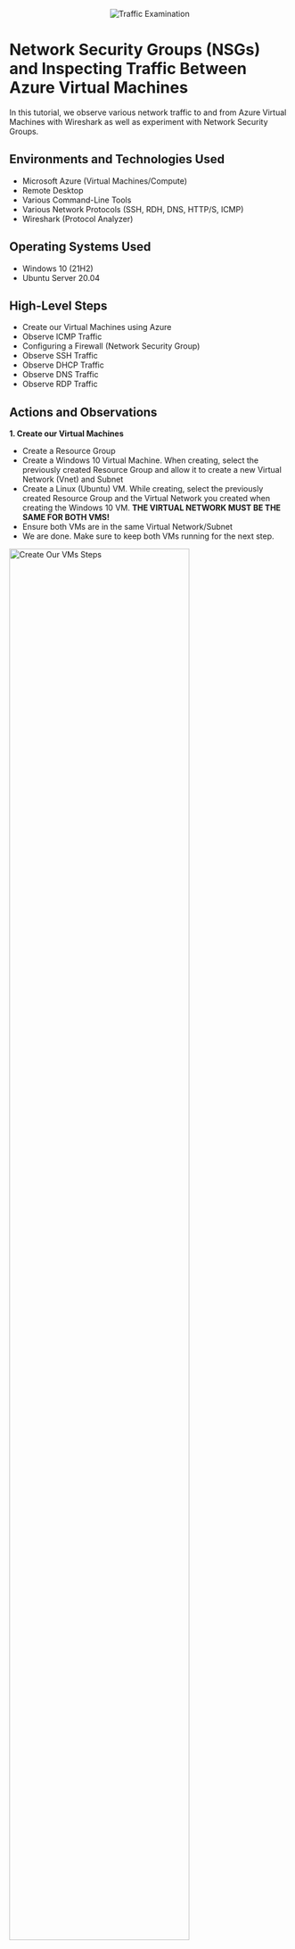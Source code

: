 <p align="center">
<img src="https://i.imgur.com/Ua7udoS.png" alt="Traffic Examination"/>
</p>

<h1>Network Security Groups (NSGs) and Inspecting Traffic Between Azure Virtual Machines</h1>
In this tutorial, we observe various network traffic to and from Azure Virtual Machines with Wireshark as well as experiment with Network Security Groups. <br />


<h2>Environments and Technologies Used</h2>

- Microsoft Azure (Virtual Machines/Compute)
- Remote Desktop
- Various Command-Line Tools
- Various Network Protocols (SSH, RDH, DNS, HTTP/S, ICMP)
- Wireshark (Protocol Analyzer)

<h2>Operating Systems Used </h2>

- Windows 10 (21H2)
- Ubuntu Server 20.04

<h2>High-Level Steps</h2>

- Create our Virtual Machines using Azure
- Observe ICMP Traffic
- Configuring a Firewall (Network Security Group)
- Observe SSH Traffic
- Observe DHCP Traffic
- Observe DNS Traffic
- Observe RDP Traffic

<h2>Actions and Observations</h2>

<p>
<b>1. Create our Virtual Machines</b>

- Create a Resource Group
- Create a Windows 10 Virtual Machine. When creating, select the previously created Resource Group and allow it to create a new Virtual Network (Vnet) and Subnet
- Create a Linux (Ubuntu) VM. While creating, select the previously created Resource Group and the Virtual Network you created when creating the Windows 10 VM. <b> THE VIRTUAL NETWORK MUST BE THE SAME FOR BOTH VMS! </b>
- Ensure both VMs are in the same Virtual Network/Subnet
- We are done. Make sure to keep both VMs running for the next step.
</p>
<p>
<img src="https://i.imgur.com/Rd06cbU.png" height="80%" width="80%" alt="Create Our VMs Steps"/>
<img src="https://i.imgur.com/3tUuwHk.png" height="80%" width="80%" alt="Create Our VMs Steps"/>
<img src="https://i.imgur.com/8Twb92j.png" height="80%" width="80%" alt="Create Our VMs Steps"/>
<img src="https://i.imgur.com/8s41hYQ.png" height="80%" width="80%" alt="Create Our VMs-Steps"/>
<img src="https://i.imgur.com/u4fidSP.png" height="80%" width="80%" alt="Create Our VMs Steps"/>
<img src="https://i.imgur.com/BRynZao.png" height="80%" width="80%" alt="Create Our VMs Steps"/>
<img src="https://i.imgur.com/NVmhY4I.png" height="80%" width="80%" alt="Create Our VMs Steps"/>
</p>
<br />

<p>
<b>2. Observe ICMP Traffic</b>

- If using a Mac, make sure to install Microsoft Remote Desktop first. For this lab I will be using a Windows machine.
- Use Remote Desktop to connect to your Windows 10 VM
- Within your Windows 10 VM, install <a href="https://www.wireshark.org/#downloadLink">Wireshark</a>. Make sure to tick "Install Ncap version" during the installation process.
- Open Wireshark and start a packet capture. Make sure to select the correct NIC (Usually Ethernet) and click the blue play button in the top left.
- Within Wirehsark, filter for ICMP traffic only by typing ICMP in the text bar below the toolbar.
- Retrieve the private IP address of the Linux VM and attempt to ping it from the Windows 10 VM. Observe the ping requests and replies within Wireshark. <b>We can see a total of 8 packets were captured showing request and reply ICMP communication between the two VMs.</b>
- From the Windows 10 VM, open command line or Powershell and attempt to ping a public website and observe the traffic in Wireshark.<b>Can also see 8 packets were captured when pinging google.com showing request and reply ICMP communication between Windows 10 VM and the google.com web server. Furthermore, we know that we have successfully reached the destination over ICMP.</b>
</p>
<p>
<img src="https://i.imgur.com/3y5uayG.png" height="80%" width="80%" alt="Observe ICMP Traffic Steps"/>
<img src="https://i.imgur.com/bidnBQD.png" height="80%" width="80%" alt="Observe ICMP Traffic Steps"/>
<img src="https://i.imgur.com/g6LEuwC.png" height="80%" width="80%" alt="Observe ICMP Traffic Steps"/>
<img src="https://i.imgur.com/rmLEAw2.png" height="80%" width="80%" alt="Observe ICMP Traffic Steps"/>
<img src="https://i.imgur.com/DX1n8dj.png" height="80%" width="80%" alt="Observe ICMP Traffic Steps"/>
<img src="https://i.imgur.com/QHCcRve.png" height="80%" width="80%" alt="Observe ICMP Traffic Steps"/>
</p>
<br />

<p>
<b>3. Configuring a Firewall (Network Security Group)</b>

- Open the Network Security Group (NSG) of the Linux VM in Azure and disable inbound and outbound ICMP traffic. To do this open the VM in Azure -> Network Settings -> Observe the Network Security Group Panel, click Create port rule -> Configure the settings to Block ICMP Traffic to and from the Linux VM (Refer to screenshot for this step if not sure what to configure), click Add.
- Back in the Windows VM ping the Linux VM. You will see IN Wirehsark "No response found!" messages to the ping requests. Also observe the "Request timed out" messages in command line or Powershell. This demonstrates that we successfully created a virtual firewall rule to block incoming ICMP traffic to the Linux VM.
- Open NSG of the Linux VM in Azure and delete the block ICMP rule that we created. Click the trash can icon that is next to it to delete it.
- Go back to the Windows 10 VM and ping the Linux VM. Observe Wirehsark and you should see request and reply communication between the two VMs again. You should also see successful replies from the Linux VM in Powershell from the ping request. We can successfully communicate with the Linux VM again over ICMP.
- You can stop the packet capture and close Wireshark.
</p>
<p>
<img src="https://i.imgur.com/oA2Dyma.png" height="80%" width="80%" alt="Configuring a Firewall Steps"/>
<img src="https://i.imgur.com/pl3H0mk.png" height="80%" width="80%" alt="Configuring a Firewall Steps"/>
<img src="https://i.imgur.com/w7RunW8.png" height="80%" width="80%" alt="Configuring a Firewall Steps"/>
<img src="https://i.imgur.com/WywnzPT.png" height="80%" width="80%" alt="Configuring a Firewall Steps"/>
<img src="https://i.imgur.com/4tIRCIK.png" height="80%" width="80%" alt="Configuring a Firewall Steps"/>
<img src="https://i.imgur.com/OH6iwx0.png" height="80%" width="80%" alt="Configuring a Firewall Steps"/>
</p>
<br />


<p>
<b>4. Observe SSH Traffic</b>

- Log back into the Windows VM
- Open Wireshark and start a packet capture.
- Filter for SSH traffic only. Can do this by using filters "ssh" or "tcp.port == 22"
- From the Windows 10 VM SSH into your Ubuntu VM via its private IP address. Command will use the format ssh username@privateipaddress, for us is ssh labuser@10.0.0.5.
- During the connection process you will notice SSH traffic generating in Wirehsark telling us the two hosts are conducting an SSH handshake and encrypted session setup. When the key exchange between the hosts is complete, observe the packet that says "New Keys". This tells us the SSH connection is established and all subsiquent packets going forward will be encrypted. 
- Once connected, you will see the username change to labuser@linux-vm, this signals you have successfully logged into the Linux VM over SSH.
- Type in commands and observe the SSH traffic in Wireshark. You will notice packets being creating for individual keystrokes and commands being entered. The payloads for the packets will be encrypted (unreadable) as a secure encrypted tunnel has been created between the two hosts using SSH.
- Stop Packet Capture in Wireshark
<p>
<img src="https://i.imgur.com/5RpgCn7.png" height="80%" width="80%" alt="SSH Traffic Steps"/>
<img src="https://i.imgur.com/2xkrgzf.png" height="80%" width="80%" alt="SSH Traffic Steps"/>
<img src="https://i.imgur.com/s68OYMV.png" height="80%" width="80%" alt="SSH Traffic Steps"/>
<img src="https://i.imgur.com/ePiSE6S.png" height="80%" width="80%" alt="SSH Traffic Steps"/>
<img src="https://i.imgur.com/2V889Nq.png" height="80%" width="80%" alt="SSH Traffic Steps"/>
<img src="https://i.imgur.com/oSnHsmv.png" height="80%" width="80%" alt="SSH Traffic Steps"/>
<img src="https://i.imgur.com/ZZ0rSYh.png" height="80%" width="80%" alt="SSH Traffic Steps"/>
<img src="https://i.imgur.com/NDGv8Ts.png" height="80%" width="80%" alt="SSH Traffic Steps"/>
<img src="https://i.imgur.com/BhAqiUW.png" height="80%" width="80%" alt="SSH Traffic Steps"/>
</p>
<br />

<p>
<b>4. Observe DHCP Traffic</b>

- Open Wireshark, Start a packet capture and filter for DHCP traffic.
- Open notepad and enter the following:<br />
- ipconfig /release
- ipconfig /renew
- Save the file as a .bat file any directory. I have saved it to C:\programdata\dhcp.bat
- This file will execute commands to release the current IP address from the VM and request a new IP address from the DHCP server. This will create DHCP traffic in Wireshark which we will observe.
- Open Powershell as an administrator, change the directory to where you saved the bat file, and use ls command to confirm there file is there. Next type .\dhcp.bat and press enter.
- Should should disconnect from the VM as your IP was released and then within 30 seconds be reconnected automatically once the VM obtains a new IP address. If you don't automatically connect back to the VM, manually connect back in with the RDP client.
- Open Wirehsark and observe the traffic. You should see packets showing the Discover, Offer, Request and Acknowledge process between the VM (10.0.0.4) and the DHCP Server (168.63.129.16). The release packet was sent by the VM to the DHCP server by using the ipconfig /release command. Then ipconfig /renew was run immediately afterwards which initiated the Discover, Offer, Request and Acknowledge process between the VM and the DHCP server for my vnet.
- Stop the packet capture in Wireshark.
<p>
<img src="https://i.imgur.com/SqPJYGq.png" height="80%" width="80%" alt="DHCP Traffic Steps"/>
<img src="https://i.imgur.com/Ln0lznZ.png" height="80%" width="80%" alt="DHCP Traffic Steps"/>
<img src="https://i.imgur.com/rF1nsgn.png" height="80%" width="80%" alt="DHCP Traffic Steps"/>
<img src="https://i.imgur.com/aOC0dop.png" height="80%" width="80%" alt="DHCP Traffic Steps"/>
<img src="https://i.imgur.com/WQUgaeD.png" height="80%" width="80%" alt="DHCP Traffic Steps"/>
<img src="https://i.imgur.com/4hXufla.png" height="80%" width="80%" alt="DHCP Traffic Steps"/>
<img src="https://i.imgur.com/qir3hbx.png" height="80%" width="80%" alt="DHCP Traffic Steps"/>
<img src="https://i.imgur.com/478xkKc.png" height="80%" width="80%" alt="DHCP Traffic Steps"/>
<img src="https://i.imgur.com/YD2bgLG.png" height="80%" width="80%" alt="DHCP Traffic Steps"/>
</p>
<br />

<p>
<b>5. Observe DNS Traffic</b>

- Open Wireshark, start a packet capture and filter for DNS traffic.
- Open Powershell and type nslookup disney.com. This command queries the DNS server to find the IP associated with a domain name. It can also provide us with DNS records used by domain names.
- Observe the DNS traffic in Wirehsark. You can see we captured the communcation between the VM (10.0.0.4) and the DNS Server (168.63.129.16). Our VM asked the DNS server for the IP address of disney.com, after same failed responses from the DNS server (indicated by the "No such same") it eventually found the correct A record for disney.com and returned the IP 130.211.198.204 to us.
- Stop the packet capture.
<p>
<img src="https://i.imgur.com/STAivtx.png" height="80%" width="80%" alt="DNS Traffic Steps"/>
<img src="https://i.imgur.com/u6QybIY.png" height="80%" width="80%" alt="DNS Traffic Steps"/>
<img src="https://i.imgur.com/q2keFbj.png" height="80%" width="80%" alt="DNS Traffic Steps"/>
</p>
<br />

<p>
<b>6. Observe RDP (Remote Desktop Protocol)</b>

- RDP allows is a protocol that allows for a remote connection between hosts using a GUI.
- Open Wireshark, start a packet capture and filter for RDP traffic. If you cannot filter using "rdp" use the filter "tcp.port == 3389 || udp.port == 3389" (as RDP can use both TCP and UDP protocols). 
- You should observe a constant flow of packets. This is because RDP is constantly streaming a GUI of the VM (10.0.0.4) to my computer (122.150.109.81). Traffic is constantly going back and forth between the two hosts and will be non-stop as long as the RDP connection exists. If you go to whatismyip.com which it will display your public IP address. Go back to Wireshark and you can see it in the packet capture.
- Stop the packet capture.
<p>
<img src="https://i.imgur.com/vekOvqx.png" height="80%" width="80%" alt="DNS Traffic Steps"/>
</p>
<br />
